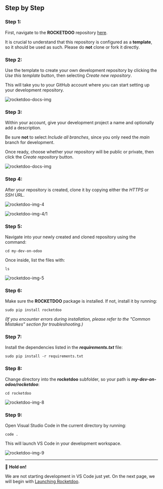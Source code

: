 ## Step by Step

### Step 1:

First, navigate to the **ROCKETDOO** repository [here](https://github.com/HDM-soft/rocketdoo).

It is crucial to understand that this repository is configured as a **template**, so it should be used as such. Please do **not** clone or fork it directly.

### Step 2:

Use the template to create your own development repository by clicking the *Use this template* button, then selecting *Create new repository*.

This will take you to your GitHub account where you can start setting up your development repository.

![rocketdoo-docs-img](../img/rocketdoo-docs-paso2.png)

### Step 3:

Within your account, give your development project a name and optionally add a description.

Be sure **not** to select *Include all branches*, since you only need the *main* branch for development.

Once ready, choose whether your repository will be public or private, then click the *Create repository* button.

![rocketdoo-docs-img](../img/rocketdoo-docs-paso3.png)

### Step 4:

After your repository is created, clone it by copying either the *HTTPS* or *SSH* URL.

![rocketdoo-img-4](../img/rocketdoo-docs-paso4.png)

![rocketdoo-img-4/1](../img/rocketdoo-docs-paso4-1.png)

### Step 5:

Navigate into your newly created and cloned repository using the command:

~~~
cd my-dev-on-odoo
~~~

Once inside, list the files with:

~~~
ls
~~~

![rocketdoo-img-5](../img/rocketdoo-docs-paso5.png)

### Step 6:

Make sure the **ROCKETDOO** package is installed. If not, install it by running:

~~~
sudo pip install rocketdoo
~~~

*(If you encounter errors during installation, please refer to the "Common Mistakes" section for troubleshooting.)*

### Step 7:

Install the dependencies listed in the ***requirements.txt*** file:

~~~
sudo pip install -r requirements.txt
~~~

### Step 8:

Change directory into the **rocketdoo** subfolder, so your path is ***my-dev-on-odoo/rocketdoo***:

~~~
cd rocketdoo
~~~

![rocketdoo-img-8](../img/rocketdoo-docs-paso8.png)

### Step 9:

Open Visual Studio Code in the current directory by running:

~~~
code .
~~~

This will launch VS Code in your development workspace.

![rocketdoo-img-9](../img/rocketdoo-docs-paso9.png)

---

🚫 **Hold on!**

We are not starting development in VS Code just yet. On the next page, we will begin with [Launching Rocketdoo](launch.md).
